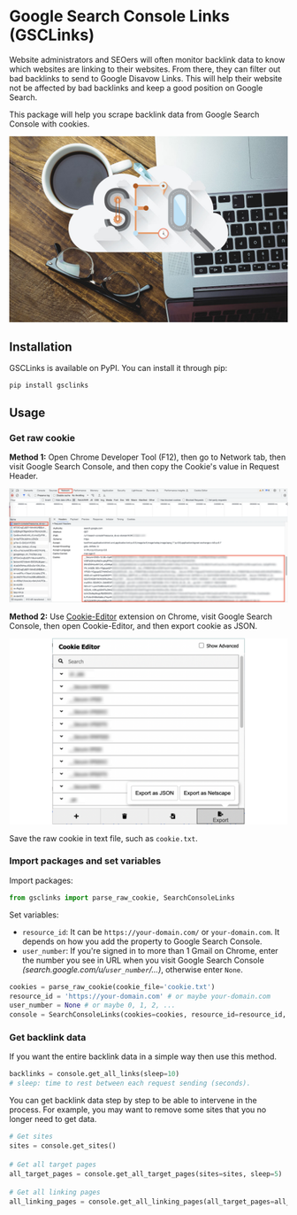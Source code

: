 # Google Search Console Links (GSCLinks)
Website administrators and SEOers will often monitor backlink data to know which websites are linking to their websites. From there, they can filter out bad backlinks to send to Google Disavow Links. This will help their website not be affected by bad backlinks and keep a good position on Google Search.

This package will help you scrape backlink data from Google Search Console with cookies.

![GSC](images/thumb.jpg?raw=true)

## Installation
GSCLinks is available on PyPI. You can install it through pip:
```commandline
pip install gsclinks
```

## Usage
### Get raw cookie
**Method 1:** Open Chrome Developer Tool (F12), then go to Network tab, then visit Google Search Console, and then copy the Cookie's value in Request Header.

![Cookie value in F12](https://github.com/tranngocminhhieu/google-search-console-links/blob/main/images/cookie-value-f12.png?raw=true)

**Method 2:** Use [Cookie-Editor](https://chrome.google.com/webstore/detail/cookie-editor/hlkenndednhfkekhgcdicdfddnkalmdm) extension on Chrome, visit Google Search Console, then open Cookie-Editor, and then export cookie as JSON.

![Cookie value in Cookie-Editor](https://github.com/tranngocminhhieu/google-search-console-links/blob/main/images/cookie-editor.png?raw=true)

Save the raw cookie in text file, such as `cookie.txt`.

### Import packages and set variables
Import packages:
```python
from gsclinks import parse_raw_cookie, SearchConsoleLinks
```

Set variables:
- `resource_id`: It can be `https://your-domain.com/` or `your-domain.com`. It depends on how you add the property to Google Search Console.
- `user_number`: If you're signed in to more than 1 Gmail on Chrome, enter the number you see in URL when you visit Google Search Console *(search.google.com/u/`user_number`/...)*, otherwise enter `None`.

```python
cookies = parse_raw_cookie(cookie_file='cookie.txt')
resource_id = 'https://your-domain.com' # or maybe your-domain.com
user_number = None # or maybe 0, 1, 2, ...
console = SearchConsoleLinks(cookies=cookies, resource_id=resource_id, user_number=user_number)
```

### Get backlink data
If you want the entire backlink data in a simple way then use this method.
```python
backlinks = console.get_all_links(sleep=10)
# sleep: time to rest between each request sending (seconds).
```

You can get backlink data step by step to be able to intervene in the process. For example, you may want to remove some sites that you no longer need to get data.
```python
# Get sites
sites = console.get_sites()

# Get all target pages
all_target_pages = console.get_all_target_pages(sites=sites, sleep=5)

# Get all linking pages
all_linking_pages = console.get_all_linking_pages(all_target_pages=all_target_pages, sleep=5)
```

